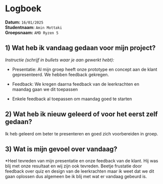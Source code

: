 # Logboek

**Datum:** `16/01/2025`  
**Studentnaam:** `Amin Mottaki`  
**Groepsnaam:** `AMD Ryzen 5`


## 1) Wat heb ik vandaag gedaan voor mijn project?

*Instructie (schrijf in bullets waar je aan gewerkt hebt):*  

- Presentatie: Al mijn groep heeft onze prototype en concept aan de klant gepresenteerd. We hebben feedback gekregen.

- Feedback: We kregen daarna feedback van de leerkrachten en  maandag gaan we dit toepassen

- Enkele feedback al toepassen om maandag goed te starten

>
## 2) Wat heb ik nieuw geleerd of voor het eerst zelf gedaan?

Ik heb geleerd om beter te presenteren en goed zich voorbereiden in groep.


## 3) Wat is mijn gevoel over vandaag?

*Heel tevreden van mijn presentatie en onze feedback van de klant. Hij was blij met onze resultaat en wij zijn ook tevreden. Beetje frustatie door feedback over quiz en design van de leerkrachten maar ik weet dat we dit gaan oplossen dus algemeen be ik blij met wat er vandaag gebeurd is.